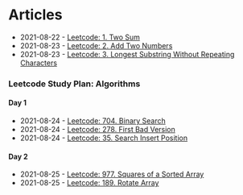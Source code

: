 # Articles
* 2021-08-22 - [Leetcode: 1. Two Sum](/articles/2021-08-22-lc-1-two-sums)
* 2021-08-23 - [Leetcode: 2. Add Two Numbers](/articles/2021-08-23-lc-2-add-two-numbers)
* 2021-08-23 - [Leetcode: 3. Longest Substring Without Repeating Characters](/articles/2021-08-23-lc-3-longest-substring-without-repeating-characters)

### Leetcode Study Plan: Algorithms

#### Day 1
* 2021-08-24 - [Leetcode: 704. Binary Search](/articles/2021-08-24-lc-704-binary-search)
* 2021-08-24 - [Leetcode: 278. First Bad Version](/articles/2021-08-24-lc-278-first-bad-version)
* 2021-08-24 - [Leetcode: 35. Search Insert Position](/articles/2021-08-24-lc-35-search-insert-position)

#### Day 2
* 2021-08-25 - [Leetcode: 977. Squares of a Sorted Array](/articles/2021-08-25-lc-977-squares-of-a-sorted-array)
* 2021-08-25 - [Leetcode: 189. Rotate Array](/articles/2021-08-25-lc-189-rotate-array)
